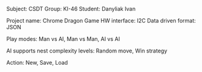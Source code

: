 Subject: CSDT
Group: KI-46
Student: Danyliak Ivan

Project name: Chrome Dragon Game
HW interface: I2C
Data driven format: JSON

Play modes: Man vs AI, Man vs Man, AI vs AI

AI supports nest complexity levels: Random move, Win strategy

Action: New, Save, Load
